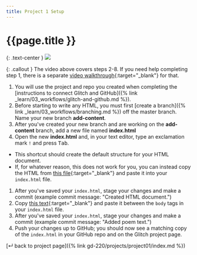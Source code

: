 ```yaml
---
title: Project 1 Setup
---
```


# {{page.title }}

{: .text-center }
<a href="https://www.loom.com/share/d10f38c2fe5544bead97da1e36c4e078" target="_blank"><img style="max-width:460px;" src="https://cdn.loom.com/sessions/thumbnails/d10f38c2fe5544bead97da1e36c4e078-with-play.gif"> </a>

{: .callout }
The video above covers steps 2-8. If you need help completing step 1, there is a separate [video walkthrough](https://loom.com/share/folder/779298f8d2a9447e9d2030228720b72a){:target="_blank"} for that.
 
1. You will use the project and repo you created when completing the [instructions to connect Glitch and GitHub]({% link _learn/03_workflows/glitch-and-github.md %}).
1. Before starting to write any HTML, you must first [create a branch]({% link _learn/03_workflows/branching.md %}) off the master branch. Name your new branch <b>add-content</b>.
1. After you've created your new branch and are working on the <b>add-content</b> branch, add a new file named <b>index.html</b>
1. Open the new <b>index.html</b> and, in your text editor, type an exclamation mark `!` and press <kbd>Tab</kbd>.
  - This shortcut should create the default structure for your HTML document.
  - If, for whatever reason, this does not work for you, you can instead copy the HTML from [this file](https://gist.githubusercontent.com/angeliquejw/cf4f8dec09092103c0b7a75daa75a7a0/raw/a94fec4a8c121ffd2d65cd3a0fcef1bec25c7f44/index.html){:target="_blank"} and paste it into your `index.html` file.
1. After you've saved your `index.html`, stage your changes and make a commit (example commit message: "Created HTML document.")
1. Copy [this text](https://gist.githubusercontent.com/angeliquejw/0c2727ac5c065350565112216b3f7f0b/raw/b1d087a6acd37814f901f2de439ef2facc85a0f2/on-paper.txt){:target="_blank"} and paste it between the `body` tags in your `index.html` file.
1. After you've saved your `index.html`, stage your changes and make a commit (example commit message: "Added poem text.")
1. Push your changes up to GitHub; you should now see a matching copy of the `index.html` in your GitHub repo and on the Glitch project page.

[&#x21b5; back to project page]({% link gd-220/projects/project01/index.md %})
